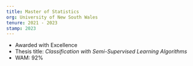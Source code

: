 ```yaml
---
title: Master of Statistics
org: University of New South Wales
tenure: 2021 - 2023
stamp: 2023
---
```


- Awarded with Excellence
- Thesis title: *Classification with Semi-Supervised Learning Algorithms*
- WAM: 92%
